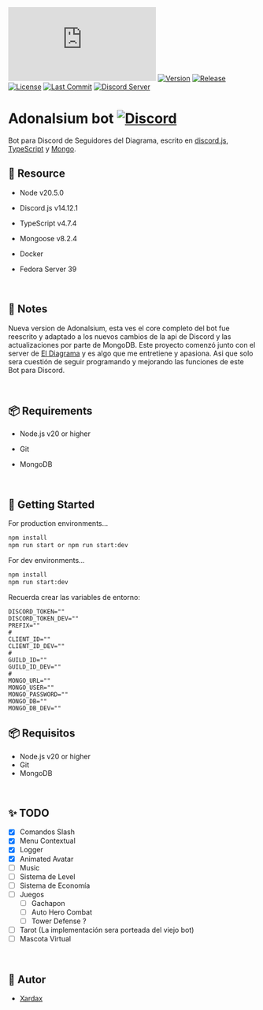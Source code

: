 [![discord.js](https://img.shields.io/github/package-json/dependency-version/KevinNovak/Discord-Bot-TypeScript-Template/discord.js)](https://discord.js.org/)
[![Version](https://img.shields.io/badge/Curren_version-5.2.2-blue)](https://github.com/Neodoomed/Adonalsium-Bot)
[![Release](https://img.shields.io/github/release/Neodoomed/Adonalsium-Bot)](https://github.com/Neodoomed/Adonalsium-Bot/releases/latest)
[![License](https://img.shields.io/badge/licence-GNU-green)](https://github.com/Neodoomed/AdonalsiumV14.2/blob/master/LICENSE)
[![Last Commit](https://img.shields.io/github/last-commit/Neodoomed/AdonalsiumV14.2.svg)](https://github.com/Neodoomed/AdonalsiumV14.2/commits)
[![Discord Server](https://discordapp.com/api/guilds/774727090188320808/embed.png)](https://discord.com/invite/3x8uMdpeHR)

# Adonalsium bot [![Discord](https://img.shields.io/badge/El%20Diagrama-blue?style=flat&link=https://discord.com/invite/3x8uMdpeHR)](https://discord.com/invite/3x8uMdpeHR)

<p align="center">
    
Bot para Discord de Seguidores del Diagrama, escrito en [discord.js](https://discord.js.org), [TypeScript](https://www.typescriptlang.org/) y [Mongo](https://www.mongodb.com).

</p>

## 🔗 Resource

- Node v20.5.0
- Discord.js v14.12.1
- TypeScript v4.7.4
- Mongoose v8.2.4
- Docker
- Fedora Server 39

  <br/>

## 📝 Notes

Nueva version de Adonalsium, esta ves el core completo del bot fue reescrito y adaptado a los nuevos cambios de la api de Discord y 
las actualizaciones por parte de MongoDB. 
Este proyecto comenzó junto con el server de [El Diagrama](https://discord.com/invite/3x8uMdpeHR) y es algo que me entretiene y apasiona. Asi que solo sera cuestión de seguir
programando y mejorando las funciones de este Bot para Discord.

<br/>

## 📦 Requirements

- Node.js v20 or higher
- Git
- MongoDB

  <br/>

## 🚀 Getting Started

For production environments...

~~~sh
npm install
npm run start or npm run start:dev
~~~

For dev environments...

~~~sh
npm install
npm run start:dev
~~~

Recuerda crear las variables de entorno:

~~~
DISCORD_TOKEN=""
DISCORD_TOKEN_DEV=""
PREFIX=""
#
CLIENT_ID=""
CLIENT_ID_DEV=""
#
GUILD_ID=""
GUILD_ID_DEV=""
#
MONGO_URL=""
MONGO_USER=""
MONGO_PASSWORD=""
MONGO_DB=""
MONGO_DB_DEV=""
~~~

## 📦 Requisitos

- Node.js v20 or higher
- Git
- MongoDB

<br/>

## ✨ TODO

- [x] Comandos Slash
- [x] Menu Contextual
- [x] Logger
- [x] Animated Avatar
- [ ] Music
- [ ] Sistema de Level
- [ ] Sistema de Economía
- [ ] Juegos
    - [ ] Gachapon
    - [ ] Auto Hero Combat
    - [ ] Tower Defense ?
- [ ] Tarot (La implementación sera porteada del viejo bot)
- [ ] Mascota Virtual

<br/>

## 💾 Autor

- [Xardax](https://github.com/Neodoomed/)
